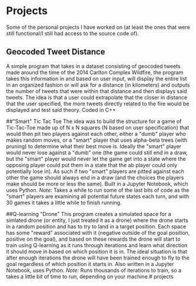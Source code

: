 # Projects
Some of the personal projects I have worked on (at least the ones that were still functional/I still had access to the source code of).

## Geocoded Tweet Distance
A simple program that takes in a dataset consisting of geocoded tweets made around the time of the 2014 Carlton Complex Wildfire, the program takes this information in and based on user input, will display the entire list in an organized fashion or will ask for a distance (in kilometers) and outputs the number of tweets that were within that distance and then displays said tweets. The idea is that a user could extrapolate that the closer in distance that the user specified, the more tweets directly related to the fire would be displayed and test said theory. Coded in C++

##"Smart" Tic Tac Toe
The idea was to build the structure for a game of Tic-Tac-Toe made up of N x N squares (N based on user specification) that would then pit two players against each other, either a "dumb" player who makes random moves, or a "smart" player that uses alpha-beta trees (with pruning) to determine what their best move is. Ideally the "smart" player would never lose against a "dumb" one (the game could still end in a draw, but the "smart" player would never let the game get into a state where the opposing player could put them in a state that the ab player could only potentially lose in). As such if two "smart" players are pitted against each other the game should always end in a draw (and the choices the players make should be more or less the same). Built in a Jupyter Notebook, which uses Python. *Note:* Takes a while to run some of the last bits of code as the "smart" players are examining all potential future states each turn, and with 30 games it takes a little while to finish running.

##Q-learning "Drone"
This program creates a simulated space for a simlated drone (or entity, I just treated it as a drone) where the drone starts in a random position and has to try to land in a target position. Each space has some "reward" associated with it (negative outside of the goal position, positive on the goal), and based on these rewards the drone will start to train using Q-learning as it runs through iterations and learn what direction it should move in based on which position it is in. The ideal situation is that after enough iterations the drone will have been trained enough to fly to the goal regardless of which position it starts in. Also written in a Jupyter Notebook, uses Python. *Note:* Runs thousands of iterations to train, so a takes a little bit of time to run, depending on your machine.# projects